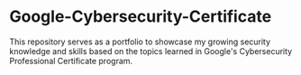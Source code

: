 # Google-Cybersecurity-Certificate
This repository serves as a portfolio to showcase my growing security knowledge and skills based on the topics learned in Google's Cybersecurity Professional Certificate program.
